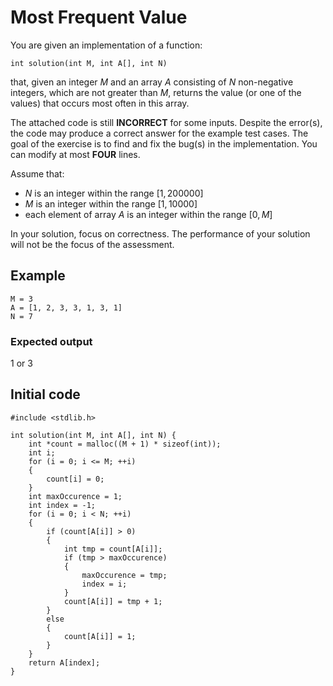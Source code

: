 # Most Frequent Value

You are given an implementation of a function:
```
int solution(int M, int A[], int N)
```
that, given an integer $M$ and an array $A$ consisting of $N$ non-negative integers, which are not greater than $M$, returns the value (or one of the values) that occurs most often in this array.

The attached code is still **INCORRECT** for some inputs. Despite the error(s), the code may produce a correct answer for the example test cases. The goal of the exercise is to find and fix the bug(s) in the implementation. You can modify at most **FOUR** lines.

Assume that:
- $N$ is an integer within the range $[1, 200000]$
- $M$ is an integer within the range $[1, 10000]$
- each element of array $A$ is an integer within the range $[0, M]$

In your solution, focus on correctness. The performance of your solution will not be the focus of the assessment.

## Example
```
M = 3
A = [1, 2, 3, 3, 1, 3, 1]
N = 7
```

### Expected output
$1$ or $3$


## Initial code
```
#include <stdlib.h>

int solution(int M, int A[], int N) {
    int *count = malloc((M + 1) * sizeof(int));
    int i;
    for (i = 0; i <= M; ++i)
    {
        count[i] = 0;
    }
    int maxOccurence = 1;
    int index = -1;
    for (i = 0; i < N; ++i)
    {
        if (count[A[i]] > 0) 
        {
            int tmp = count[A[i]];
            if (tmp > maxOccurence)
            {
                maxOccurence = tmp;
                index = i;
            }
            count[A[i]] = tmp + 1;
        } 
        else
        {
            count[A[i]] = 1;
        }
    }
    return A[index];
}
```
